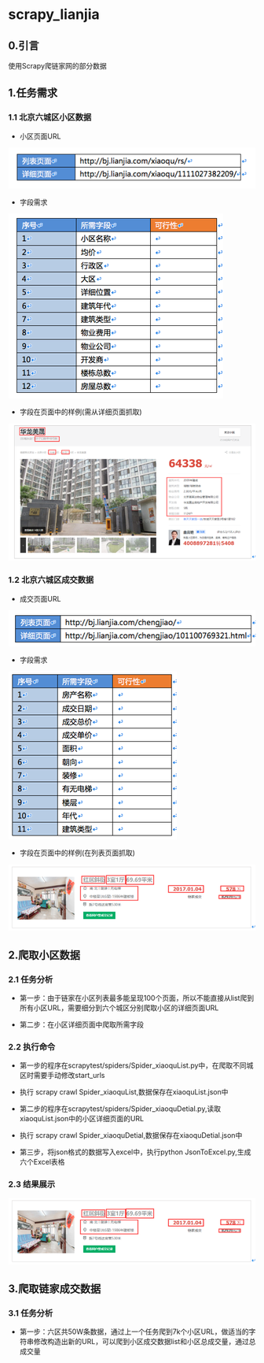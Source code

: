 # scrapy_lianjia
## 0.引言
使用Scrapy爬链家网的部分数据

## 1.任务需求

### 1.1 北京六城区小区数据

- 小区页面URL

![](raw/figure1.png?raw=true)

- 字段需求

![](raw/figure2.png?raw=true)

- 字段在页面中的样例(需从详细页面抓取)

![](raw/figure3.png?raw=true)

### 1.2 北京六城区成交数据

- 成交页面URL

![](raw/figure4.png?raw=true)

- 字段需求

![](raw/figure5.png?raw=true)

- 字段在页面中的样例(在列表页面抓取)

![](raw/figure6.png?raw=true)

## 2.爬取小区数据

### 2.1 任务分析

- 第一步：由于链家在小区列表最多能呈现100个页面，所以不能直接从list爬到所有小区URL，需要细分到六个城区分别爬取小区的详细页面URL

- 第二步：在小区详细页面中爬取所需字段

### 2.2 执行命令

- 第一步的程序在scrapytest/spiders/Spider_xiaoquList.py中，在爬取不同城区时需要手动修改start_urls

- 执行 scrapy crawl Spider_xiaoquList,数据保存在xiaoquList.json中

- 第二步的程序在scrapytest/spiders/Spider_xiaoquDetial.py,读取xiaoquList.json中的小区详细页面的URL

- 执行 scrapy crawl Spider_xiaoquDetial,数据保存在xiaoquDetial.json中

- 第三步，将json格式的数据写入excel中，执行python JsonToExcel.py,生成六个Excel表格

### 2.3 结果展示

![](raw/figure6.png?raw=true)

## 3.爬取链家成交数据

### 3.1 任务分析

- 第一步：六区共50W条数据，通过上一个任务爬到7k个小区URL，做适当的字符串修改构造出新的URL，可以爬到小区成交数据list和小区总成交量，通过总成交量
